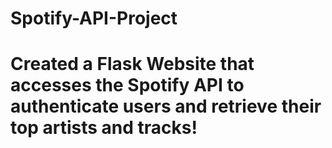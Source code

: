 # Spotify-API-Project

# Created a Flask Website that accesses the Spotify API to authenticate users and retrieve their top artists and tracks!
